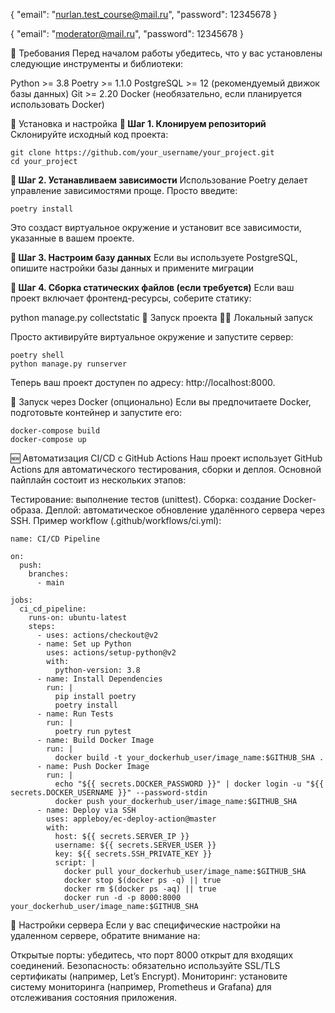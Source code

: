 {
    "email": "nurlan.test_course@mail.ru",
    "password": 12345678
}

{
    "email": "moderator@mail.ru",
    "password": 12345678
}

📌 Требования
Перед началом работы убедитесь, что у вас установлены следующие инструменты и библиотеки:

Python >= 3.8
Poetry >= 1.1.0
PostgreSQL >= 12 (рекомендуемый движок базы данных)
Git >= 2.20
Docker (необязательно, если планируется использовать Docker)

🔧 Установка и настройка
__💾 Шаг 1. Клонируем репозиторий__
<br>Склонируйте исходный код проекта:<br>
````
git clone https://github.com/your_username/your_project.git
cd your_project
````

__📜 Шаг 2. Устанавливаем зависимости__
Использование Poetry делает управление зависимостями проще. Просто введите:

```
poetry install
```
Это создаст виртуальное окружение и установит все зависимости, указанные в вашем проекте.

__📖 Шаг 3. Настроим базу данных__
Если вы используете PostgreSQL, опишите настройки базы данных и примените миграции

__🔁 Шаг 4. Сборка статических файлов (если требуется)__
Если ваш проект включает фронтенд-ресурсы, соберите статику:


python manage.py collectstatic
🚦 Запуск проекта
🏃‍♂️ Локальный запуск

Просто активируйте виртуальное окружение и запустите сервер:
````
poetry shell
python manage.py runserver
````
Теперь ваш проект доступен по адресу: http://localhost:8000.

🚧 Запуск через Docker (опционально)
Если вы предпочитаете Docker, подготовьте контейнер и запустите его:

````
docker-compose build
docker-compose up
````
🆕 Автоматизация CI/CD с GitHub Actions
Наш проект использует GitHub Actions для автоматического тестирования, сборки и деплоя. Основной пайплайн состоит из нескольких этапов:

Тестирование: выполнение тестов (unittest).
Сборка: создание Docker-образа.
Деплой: автоматическое обновление удалённого сервера через SSH.
Пример workflow (.github/workflows/ci.yml):

````
name: CI/CD Pipeline

on:
  push:
    branches:
      - main

jobs:
  ci_cd_pipeline:
    runs-on: ubuntu-latest
    steps:
      - uses: actions/checkout@v2
      - name: Set up Python
        uses: actions/setup-python@v2
        with:
          python-version: 3.8
      - name: Install Dependencies
        run: |
          pip install poetry
          poetry install
      - name: Run Tests
        run: |
          poetry run pytest
      - name: Build Docker Image
        run: |
          docker build -t your_dockerhub_user/image_name:$GITHUB_SHA .
      - name: Push Docker Image
        run: |
          echo "${{ secrets.DOCKER_PASSWORD }}" | docker login -u "${{ secrets.DOCKER_USERNAME }}" --password-stdin
          docker push your_dockerhub_user/image_name:$GITHUB_SHA
      - name: Deploy via SSH
        uses: appleboy/ec-deploy-action@master
        with:
          host: ${{ secrets.SERVER_IP }}
          username: ${{ secrets.SERVER_USER }}
          key: ${{ secrets.SSH_PRIVATE_KEY }}
          script: |
            docker pull your_dockerhub_user/image_name:$GITHUB_SHA
            docker stop $(docker ps -q) || true
            docker rm $(docker ps -aq) || true
            docker run -d -p 8000:8000 your_dockerhub_user/image_name:$GITHUB_SHA
````
📌 Настройки сервера
Если у вас специфические настройки на удаленном сервере, обратите внимание на:

Открытые порты: убедитесь, что порт 8000 открыт для входящих соединений.
Безопасность: обязательно используйте SSL/TLS сертификаты (например, Let’s Encrypt).
Мониторинг: установите систему мониторинга (например, Prometheus и Grafana) для отслеживания состояния приложения.